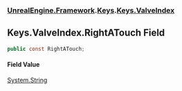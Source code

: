 ### [UnrealEngine.Framework](./UnrealEngine-Framework.md 'UnrealEngine.Framework').[Keys](./UnrealEngine-Framework-Keys.md 'UnrealEngine.Framework.Keys').[Keys.ValveIndex](./UnrealEngine-Framework-Keys-ValveIndex.md 'UnrealEngine.Framework.Keys.ValveIndex')
## Keys.ValveIndex.RightATouch Field
  
```csharp
public const RightATouch;
```
#### Field Value
[System.String](https://docs.microsoft.com/en-us/dotnet/api/System.String 'System.String')  
